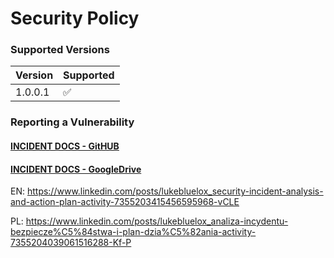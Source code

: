 # Security Policy

### Supported Versions

| Version | Supported |
| :--- | :--- |
| 1.0.0.1 | :white_check_mark: |

### Reporting a Vulnerability

#### [INCIDENT DOCS - GitHUB](https://github.com/LukeStriderGM/BLOX-TAK-SERVER-IUCP/tree/master/INCIDENTS)
#### [INCIDENT DOCS - GoogleDrive](https://drive.google.com/drive/folders/1DIs_7qLvylskWJz5AfjN15lrO8ZnhSQx)

EN: https://www.linkedin.com/posts/lukebluelox_security-incident-analysis-and-action-plan-activity-7355203415456595968-vCLE

PL: https://www.linkedin.com/posts/lukebluelox_analiza-incydentu-bezpiecze%C5%84stwa-i-plan-dzia%C5%82ania-activity-7355204039061516288-Kf-P
